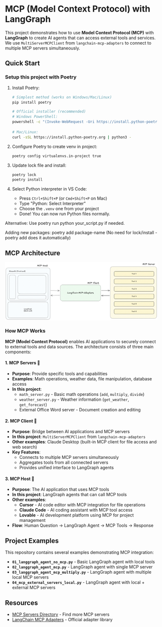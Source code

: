 # MCP (Model Context Protocol) with LangGraph

This project demonstrates how to use **Model Context Protocol (MCP)** with **LangGraph** to create AI agents that can access external tools and services. We use `MultiServerMCPClient` from `langchain-mcp-adapters` to connect to multiple MCP servers simultaneously.

## Quick Start

### Setup this project with Poetry


1. Install Poetry:
    ```bash
    # Simplest method (works on Windows/Mac/Linux)
    pip install poetry
    ```
    
    ```bash
    # Official installer (recommended)
    # Windows PowerShell:
    powershell -c "(Invoke-WebRequest -Uri https://install.python-poetry.org -UseBasicParsing).Content | python -"
    
    # Mac/Linux:
    curl -sSL https://install.python-poetry.org | python3 -
    ```

2. Configure Poetry to create venv in project:
    ```bash
    poetry config virtualenvs.in-project true
    ```

3. Update lock file and install:
    ```bash
    poetry lock
    poetry install
    ```

4. Select Python interpreter in VS Code:
    - Press `Ctrl+Shift+P` (or `Cmd+Shift+P` on Mac)
    - Type "Python: Select Interpreter"
    - Choose the `.venv` one from your project
    - Done! You can now run Python files normally.

Alternative: Use poetry run python your_script.py if needed.

Adding new packages:
poetry add package-name
(No need for lock/install - poetry add does it automatically)

## MCP Architecture

![MCP Architecture](resources/readme_mcp_explanation.png)

### How MCP Works

**MCP (Model Context Protocol)** enables AI applications to securely connect to external tools and data sources. The architecture consists of three main components:

#### 1. **MCP Servers** 🔧
- **Purpose**: Provide specific tools and capabilities
- **Examples**: Math operations, weather data, file manipulation, database access
- **In this project**: 
  - `math_server.py` - Basic math operations (`add`, `multiply`, `divide`)
  - `weather_server.py` - Weather information (`get_weather`, `get_forecast`)
  - External Office Word server - Document creation and editing

#### 2. **MCP Client** 🌉
- **Purpose**: Bridge between AI applications and MCP servers
- **In this project**: `MultiServerMCPClient` from `langchain-mcp-adapters`
- **Other examples**: Claude Desktop (built-in MCP client for file access and web search)
- **Key Features**:
  - Connects to multiple MCP servers simultaneously
  - Aggregates tools from all connected servers
  - Provides unified interface to LangGraph agents

#### 3. **MCP Host** 🤖
- **Purpose**: The AI application that uses MCP tools
- **In this project**: LangGraph agents that can call MCP tools
- **Other examples**: 
  - **Cursor** - AI code editor with MCP integration for file operations
  - **Claude Code** - AI coding assistant with MCP tool access
  - **Lovable** - AI development platform using MCP for project management
- **Flow**: Human Question → LangGraph Agent → MCP Tools → Response

## Project Examples

This repository contains several examples demonstrating MCP integration:

- **`01_langgraph_agent_no_mcp.py`** - Basic LangGraph agent with local tools
- **`02_langgraph_agent_mcp.py`** - LangGraph agent with single MCP server
- **`03_langgraph_agent_mcp_multiply.py`** - LangGraph agent with multiple local MCP servers
- **`04_mcp_external_servers_local.py`** - LangGraph agent with local + external MCP servers

## Resources
- [MCP Servers Directory](https://mcpservers.org/) - Find more MCP servers
- [LangChain MCP Adapters](https://github.com/langchain-ai/langchain-mcp-adapters) - Official adapter library